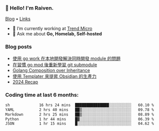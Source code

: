 <!-- ![Codewars](https://www.codewars.com/users/omegaatt36/badges/small) -->
### 👋 Hello! I'm Raiven.
[Blog](https://www.omegaatt.com) • [Links](https://link.omegaatt.com)

- 🔭 I’m currently working at [Trend Micro](https://www.trendmicro.com)
- 💬 Ask me about **Go, Homelab, Self-hosted**

### Blog posts
<!-- BLOG-POST-LIST:START -->
- [使用 go work 在本地開發解決同時開發 module 的問題](https://www.omegaatt.com/blogs/develop/2025/go_module_and_go_work/)
- [在習慣 go mod 後重新學習 git submodule](https://www.omegaatt.com/blogs/develop/2025/git_submodule_turorial/)
- [Golang Composition over Inheritance](https://www.omegaatt.com/blogs/develop/2025/golang_composition_over_inheritance/)
- [使用 Templater 來提昇 Obsidian 的生產力](https://www.omegaatt.com/blogs/develop/2025/use_obsidian_templater_to_get_more_productivity/)
- [2024 Recap](https://www.omegaatt.com/blogs/develop/2024/2024_recap/)
<!-- BLOG-POST-LIST:END -->

### Coding time at last 6 months:
<!--START_SECTION:waka-->

```txt
sh             16 hrs 24 mins  ███████████████░░░░░░░░░░   60.10 %
YAML           2 hrs 40 mins   ██▒░░░░░░░░░░░░░░░░░░░░░░   09.78 %
Markdown       2 hrs 25 mins   ██▒░░░░░░░░░░░░░░░░░░░░░░   08.89 %
Python         1 hr 44 mins    █▓░░░░░░░░░░░░░░░░░░░░░░░   06.39 %
JSON           1 hr 15 mins    █░░░░░░░░░░░░░░░░░░░░░░░░   04.62 %
```

<!--END_SECTION:waka-->
